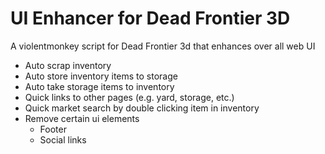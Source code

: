 # UI Enhancer for Dead Frontier 3D
A violentmonkey script for Dead Frontier 3d that enhances over all web UI
-   Auto scrap inventory
-   Auto store inventory items to storage
-   Auto take storage items to inventory
-   Quick links to other pages (e.g. yard, storage, etc.)
-   Quick market search by double clicking item in inventory
-   Remove certain ui elements
    -   Footer
    -   Social links
